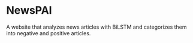 # NewsPAI
A website that analyzes news articles with BiLSTM and categorizes them into negative and positive articles.
